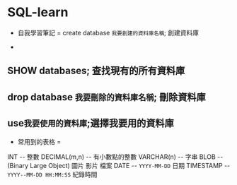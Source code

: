 # SQL-learn
* 自我學習筆記
=
create database `我要創建的資料庫名稱`;
創建資料庫
-
SHOW databases;
查找現有的所有資料庫
-
drop database `我要刪除的資料庫名稱`;
刪除資料庫
-

use`我要使用的資料庫`;選擇我要用的資料庫
-


* 常用到的表格
=

INT              -- 整數
DECIMAL(m,n)     -- 有小數點的整數 
VARCHAR(n)	     -- 字串
BLOB			 -- (Binary Large Object) 圖片 影片 檔案
DATE			 -- `YYYY-MM-DD` 日期
TIMESTAMP		 -- `YYYY--MM-DD HH:MM:SS` 紀錄時間
